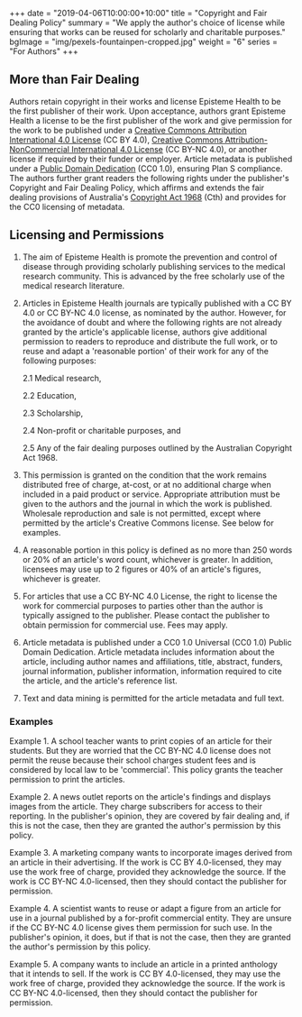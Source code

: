 +++
date = "2019-04-06T10:00:00+10:00"
title = "Copyright and Fair Dealing Policy"
summary = "We apply the author's choice of license while ensuring that works can be reused for scholarly and charitable purposes."
bgImage = "img/pexels-fountainpen-cropped.jpg"
weight = "6"
series = "For Authors"
+++

## More than Fair Dealing

Authors retain copyright in their works and license Episteme Health to be the first publisher of their work. Upon acceptance, authors grant Episteme Health a license to be the first publisher of the work and give permission for the work to be published under a [Creative Commons Attribution International 4.0 License](https://creativecommons.org/licenses/by/4.0/) (CC BY 4.0), [Creative Commons Attribution-NonCommercial International 4.0 License](https://creativecommons.org/licenses/by-nc/4.0/) (CC BY-NC 4.0), or another license if required by their funder or employer. Article metadata is published under a [Public Domain Dedication](https://creativecommons.org/publicdomain/zero/1.0/) (CC0 1.0), ensuring Plan S compliance. The authors further grant readers the following rights under the publisher's Copyright and Fair Dealing Policy, which affirms and extends the fair dealing provisions of Australia's [Copyright Act 1968](http://www8.austlii.edu.au/cgi-bin/viewdb/au/legis/cth/consol_act/ca1968133/) (Cth) and provides for the CC0 licensing of metadata.

## Licensing and Permissions

1. The aim of Episteme Health is promote the prevention and control of disease through providing scholarly publishing services to the medical research community. This is advanced by the free scholarly use of the medical research literature.

2. Articles in Episteme Health journals are typically published with a CC BY 4.0 or CC BY-NC 4.0 license, as nominated by the author. However, for the avoidance of doubt and where the following rights are not already granted by the article's applicable license, authors give additional permission to readers to reproduce and distribute the full work, or to reuse and adapt a 'reasonable portion' of their work for any of the following purposes:

    2.1 Medical research,

    2.2 Education,

    2.3 Scholarship,

    2.4 Non-profit or charitable purposes, and

    2.5 Any of the fair dealing purposes outlined by the Australian Copyright Act 1968.

3. This permission is granted on the condition that the work remains distributed free of charge, at-cost, or at no additional charge when included in a paid product or service. Appropriate attribution must be given to the authors and the journal in which the work is published. Wholesale reproduction and sale is not permitted, except where permitted by the article's Creative Commons license. See below for examples.

4. A reasonable portion in this policy is defined as no more than 250 words or 20% of an article's word count, whichever is greater. In addition, licensees may use up to 2 figures or 40% of an article's figures, whichever is greater.

5. For articles that use a CC BY-NC 4.0 License, the right to license the work for commercial purposes to parties other than the author is typically assigned to the publisher. Please contact the publisher to obtain permission for commercial use. Fees may apply.

6. Article metadata is published under a CC0 1.0 Universal (CC0 1.0) Public Domain Dedication. Article metadata includes information about the article, including author names and affiliations, title, abstract, funders, journal information, publisher information, information required to cite the article, and the article's reference list.

7. Text and data mining is permitted for the article metadata and full text.

### Examples

Example 1. A school teacher wants to print copies of an article for their students. But they are worried that the CC BY-NC 4.0 license does not permit the reuse because their school charges student fees and is considered by local law to be 'commercial'. This policy grants the teacher permission to print the articles.

Example 2. A news outlet reports on the article's findings and displays images from the article. They charge subscribers for access to their reporting. In the publisher's opinion, they are covered by fair dealing and, if this is not the case, then they are granted the author's permission by this policy.

Example 3. A marketing company wants to incorporate images derived from an article in their advertising. If the work is CC BY 4.0-licensed, they may use the work free of charge, provided they acknowledge the source. If the work is CC BY-NC 4.0-licensed, then they should contact the publisher for permission.

Example 4. A scientist wants to reuse or adapt a figure from an article for use in a journal published by a for-profit commercial entity. They are unsure if the CC BY-NC 4.0 license gives them permission for such use. In the publisher's opinion, it does, but if that is not the case, then they are granted the author's permission by this policy.

Example 5. A company wants to include an article in a printed anthology that it intends to sell. If the work is CC BY 4.0-licensed, they may use the work free of charge, provided they acknowledge the source. If the work is CC BY-NC 4.0-licensed, then they should contact the publisher for permission.

